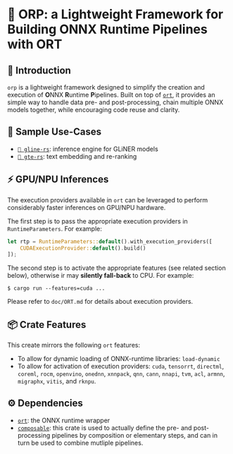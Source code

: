 # 🧩 ORP: a Lightweight Framework for Building ONNX Runtime Pipelines with ORT

## 💬 Introduction

`orp` is a lightweight framework designed to simplify the creation and execution of **O**NNX **R**untime **P**ipelines. Built on top of [`ort`](https://ort.pyke.io), it provides an simple way to handle data pre- and post-processing, chain multiple ONNX models together, while encouraging code reuse and clarity.


## 🔨 Sample Use-Cases

* [`🌿 gline-rs`](https://github.com/fbilhaut/gline-rs): inference engine for GLiNER models
* [`🧲 gte-rs`](https://github.com/fbilhaut/gte-rs): text embedding and re-ranking

## ⚡️ GPU/NPU Inferences

The execution providers available in `ort` can be leveraged to perform considerably faster inferences on GPU/NPU hardware.

The first step is to pass the appropriate execution providers in `RuntimeParameters`. For example:

```rust
let rtp = RuntimeParameters::default().with_execution_providers([
    CUDAExecutionProvider::default().build()
]);
```

The second step is to activate the appropriate features (see related section below), otherwise ir may **silently fall-back** to CPU. For example:

```console
$ cargo run --features=cuda ...
```

Please refer to `doc/ORT.md` for details about execution providers.


## 📦 Crate Features

This create mirrors the following `ort` features:

* To allow for dynamic loading of ONNX-runtime libraries: `load-dynamic`
* To allow for activation of execution providers: `cuda`, `tensorrt`, `directml`, `coreml`, `rocm`, `openvino`, `onednn`, `xnnpack`, `qnn`, `cann`, `nnapi`, `tvm`, `acl`, `armnn`, `migraphx`, `vitis`, and `rknpu`.

## ⚙️ Dependencies

* [`ort`](https://ort.pyke.io): the ONNX runtime wrapper
* [`composable`](https://github.com/fbilhaut/composable): this crate is used to actually define the pre- and post-processing pipelines by composition or elementary steps, and can in turn be used to combine mutliple pipelines.